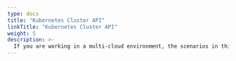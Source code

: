 ```yaml
---
type: docs
title: "Kubernetes Cluster API"
linkTitle: "Kubernetes Cluster API"
weight: 5
description: >-
  If you are working in a multi-cloud environment, the scenarios in this section will guide on creating clusters using Kubernetes Cluster API and onboard it as an Azure Arc enabled Kubernetes cluster in an automated fashion.
---
```

